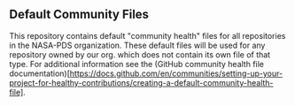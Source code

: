 Default Community Files
-----------------------

This repository contains default "community health" files for all repositories in the NASA-PDS organization. These default files will be used for any repository owned by our org. which does not contain its own file of that type. For additional information see the (GitHub community health file documentation)[https://docs.github.com/en/communities/setting-up-your-project-for-healthy-contributions/creating-a-default-community-health-file].
